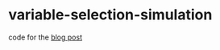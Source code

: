 # variable-selection-simulation
code for the [blog post](http://divenyijanos.github.io/how-to-select-controls-if-you-are-interested-in-a-causal-effect.html)
